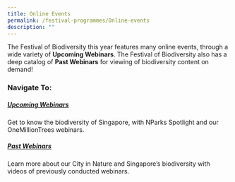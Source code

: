```yaml
---
title: Online Events
permalink: /festival-programmes/Online-events
description: ""
---
```

The Festival of Biodiversity this year features many online events, through a wide variety of **Upcoming Webinars**. The Festival of Biodiversity also has a deep catalog of **Past Webinars** for viewing of biodiversity content on demand!

### Navigate To:

##### [Upcoming Webinars](https://nparks-biodiversity-staging.netlify.app/festival-programmes/Online-events/upcoming-webinars)
Get to know the biodiversity of Singapore, with NParks Spotlight and our OneMillionTrees webinars.
##### [Past Webinars](https://nparks-biodiversity-staging.netlify.app/festival-programmes/Online-events/past-webinars)
Learn more about our City in Nature and Singapore’s biodiversity with videos of previously conducted webinars.